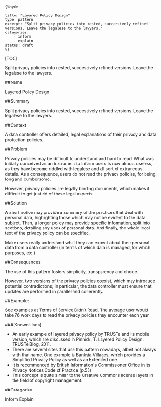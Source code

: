     {%hyde

    title: "Layered Policy Design"
    type: pattern
    excerpt: "Split privacy policies into nested, successively refined
    versions. Leave the legalese to the lawyers."
    categories: 
        - inform
        - explain
    status: draft
    %}

[TOC]

Split privacy policies into nested, successively refined versions. Leave the legalese to the lawyers.

##Name
<!--Primary name the pattern is known by.-->

Layered Policy Design

<!--###[Also Known As]-->
<!-- All other names the pattern is known by.-->



##Summary
<!-- One short paragraph summarising the pattern.-->

Split privacy policies into nested, successively refined
    versions. Leave the legalese to the lawyers.

##Context
<!-- The situations in which the pattern may apply.-->

A data controller offers detailed, legal explanations of their privacy and data protection policies.

##Problem
<!-- The problem a pattern addresses, including a list of forces describing why a problem might be difficult to solve.-->

Privacy policies may be difficult to understand and hard to read. What was initially conceived as an instrument to inform users is now almost useless, as they have become riddled with legalese and all sort of extraneous details. As a consequence, users do not read the privacy policies, for being long and cumbersome.

However, privacy policies are legally binding documents, which makes it difficult to get just rid of these legal aspects.

##Solution
<!-- A concise description of how the pattern addresses the problem.-->

A short notice may provide a summary of the practices that deal with personal data, highlighting those which may not be evident to the data subject. Then, a longer policy may provide specific information, split into sections, detailing any uses of personal data. And finally, the whole legal text of the privacy policy can be specified.

<!--goals-->
Make users really understand what they can expect about their personal data from a data controller (in terms of which data is managed, for which purposes, etc.)

<!--###[Structure]-->
<!--A detailed specification of the structural aspects of the pattern. A class diagram if applicable.-->



<!--###[Implementation]-->
<!--Guidelines for implementing the pattern; code fragments; suggested PETS; policy fragments.-->



##Consequences
<!--The advantages (benefits) and disadvantages (liabilities) of applying the pattern.-->



<!--constraints and consequences-->
The use of this pattern fosters simplicity, transparency and choice.

However, two versions of the privacy policies coexist, which may introduce potential contradictions; in particular, the data controller must ensure that updates are performed in parallel and coherently.

<!--###[Constraints]-->
<!-- limitations as a consequence of applying the pattern.-->



##Examples
<!--Motivational example to see how the pattern is applied.-->

See examples at Terms of Service Didn't Read. The average user would take 76 work days to read the privacy policies they encounter each year

###[Known Uses]
<!-- Pointers to various applications of the pattern.-->

- An early example of layered privacy policy by TRUSTe and its mobile version, which are discussed in Pinnick, T. Layered Policy Design. TRUSTe Blog, 2011.
- There are several sites that use this pattern nowadays, albeit not always with that name. One example is Banksia Villages, which provides a Simplified Privacy Policy as well as an Extended one.
- It is recommended by British Information's Commissioner Office in its Privacy Notices Code of Practice (p.55)
- This concept is quite similar to the Creative Commons license layers in the field of copyright management.

<!--##See Also-->
<!-- Any pointers to relevant information, not contained in the subfields below.-->



<!--###[Related Patterns]-->
<!-- Supporting and conflicting patterns-->



<!--###[Sources]-->
<!-- References to the original source of the pattern.-->



<!--##General Comments-->
<!-- Separate discussion on the pattern.-->



##Categories
<!-- Placeholder for future agreed upon categories as per collaboration's evaluation.-->

Inform
Explain

<!--##Tags-->
<!-- User definable descriptors for additional correlation.-->


